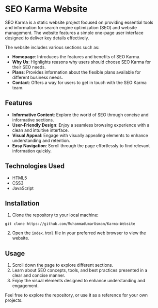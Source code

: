 # SEO Karma Website

SEO Karma is a static website project focused on providing essential tools and information for search engine optimization (SEO) and website management. The website features a simple one-page user interface designed to deliver key details effectively.

The website includes various sections such as:
- **Homepage**: Introduces the features and benefits of SEO Karma.
- **Why Us**: Highlights reasons why users should choose SEO Karma for their SEO needs.
- **Plans**: Provides information about the flexible plans available for different business needs.
- **Contact**: Offers a way for users to get in touch with the SEO Karma team.

## Features

- **Informative Content**: Explore the world of SEO through concise and informative sections.
- **User-Friendly Design**: Enjoy a seamless browsing experience with a clean and intuitive interface.
- **Visual Appeal**: Engage with visually appealing elements to enhance understanding and retention.
- **Easy Navigation**: Scroll through the page effortlessly to find relevant information quickly.
  
## Technologies Used

- HTML5
- CSS3
- JavaScript

## Installation

1. Clone the repository to your local machine:

``` git clone https://github.com/MuhammadUmarUsman/Karma-Website ```

2. Open the `index.html` file in your preferred web browser to view the website.

## Usage

1. Scroll down the page to explore different sections.
2. Learn about SEO concepts, tools, and best practices presented in a clear and concise manner.
3. Enjoy the visual elements designed to enhance understanding and engagement.

Feel free to explore the repository, or use it as a reference for your own projects.

